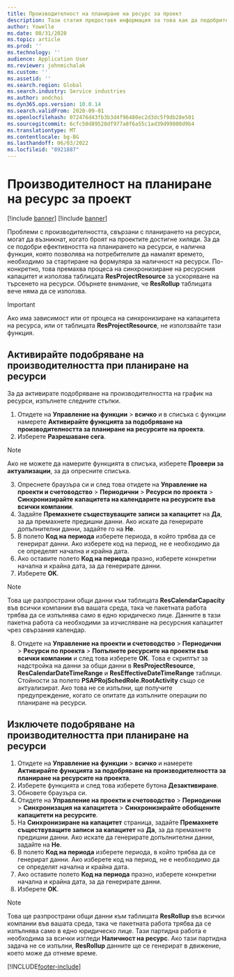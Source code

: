 ```yaml
---
title: Производителност на планиране на ресурс за проект
description: Тази статия предоставя информация за това как да подобрите ефективността на планирането на ресурси за голям брой проекти.
author: Yowelle
ms.date: 08/31/2020
ms.topic: article
ms.prod: ''
ms.technology: ''
audience: Application User
ms.reviewer: johnmichalak
ms.custom: ''
ms.assetid: ''
ms.search.region: Global
ms.search.industry: Service industries
ms.author: andchoi
ms.dyn365.ops.version: 10.0.14
ms.search.validFrom: 2020-09-01
ms.openlocfilehash: 072476d43fb3b3d4f96480ec2d3dc5f9db28e501
ms.sourcegitcommit: 6cfc50d89528df977a8f6a55c1ad39d99800d9b4
ms.translationtype: MT
ms.contentlocale: bg-BG
ms.lasthandoff: 06/03/2022
ms.locfileid: "8921887"
---
```

# <a name="project-resource-scheduling-performance"></a>Производителност на планиране на ресурс за проект

[!include [banner](../includes/banner.md)]
[!include [banner](../includes/preview-banner.md)]


Проблеми с производителността, свързани с планирането на ресурси, могат да възникнат, когато броят на проектите достигне хиляди. За да се подобри ефективността на планирането на ресурси, е налична функция, която позволява на потребителите да намалят времето, необходимо за стартиране на формуляра за наличност на ресурси. По-конкретно, това премахва процеса на синхронизиране на ресурсния капацитет и използва таблицата **ResProjectResource** за ускоряване на търсенето на ресурси. Обърнете внимание, че **ResRollup** таблицата вече няма да се използва.

> [!IMPORTANT]
> Ако има зависимост или от процеса на синхронизиране на капацитета на ресурса, или от таблицата **ResProjectResource**, не използвайте тази функция.

## <a name="enable-resource-scheduling-performance-enhancement"></a>Активирайте подобряване на производителността при планиране на ресурси
За да активирате подобряване на производителността на график на ресурси, изпълнете следните стъпки.

1. Отидете на **Управление на функции** > **всичко** и в списъка с функции намерете **Активирайте функцията за подобряване на производителността за планиране на ресурсите на проекта**.
2. Изберете **Разрешаване сега**.

> [!NOTE]
> Ако не можете да намерите функцията в списъка, изберете **Провери за актуализации**, за да опресните списъка.

3. Опреснете браузъра си и след това отидете на **Управление на проекти и счетоводство** > **Периодични** > **Ресурси по проекта** > **Синхронизирайте капацитета на календарите на ресурсите във всички компании**.
4. Задайте **Премахнете съществуващите записи за капацитет** на **Да**, за да премахнете предишни данни. Ако искате да генерирате допълнителни данни, задайте го на **Не**.
5. В полето **Код на периода** изберете периода, в който трябва да се генерират данни. Ако изберете код на период, не е необходимо да се определят начална и крайна дата.
6. Ако оставите полето **Код на периода** празно, изберете конкретни начална и крайна дата, за да генерирате данни.
7. Изберете **OK**.

 > [!NOTE]
 > Това ще разпространи общи данни към таблицата **ResCalendarCapacity** във всички компании във вашата среда, така че пакетната работа трябва да се изпълнява само в едно юридическо лице. Данните в тази пакетна работа са необходими за изчисляване на ресурсния капацитет чрез свързания календар.

8. Отидете на **Управление на проекти и счетоводство** > **Периодични** > **Ресурси по проекта** > **Попълнете ресурсите на проекти във всички компании** и след това изберете **ОК**. Това е скриптът за надстройка на данни за общи данни в **ResProjectResource**, **ResCalendarDateTimeRange** и **ResEffectiveDateTimeRange** таблици. Стойности за полето **PSAPRojSchedRole.RootActivity** също се актуализират. Ако това не се изпълни, ще получите предупреждение, когато се опитате да изпълните операции по планиране на ресурси.
 
## <a name="turn-off-resource-scheduling-performance-enhancement"></a>Изключете подобряване на производителността при планиране на ресурси

1. Отидете на **Управление на функции** > **всичко** и намерете **Активирайте функцията за подобряване на производителността за планиране на ресурсите на проекта**.
2. Изберете функцията и след това изберете бутона **Дезактивиране**.
3. Обновете браузъра си.
4. Отидете на **Управление на проекти и счетоводство** > **Периодични** > **Синхронизация на капацитета** > **Синхронизирайте обобщените капацитети на ресурсите**.
5. На **Синхронизиране на капацитет** страница, задайте **Премахнете съществуващите записи за капацитет** на **Да**, за да премахнете предишни данни. Ако искате да генерирате допълнителни данни, задайте на **Не**.
6. В полето **Код на периода** изберете периода, в който трябва да се генерират данни. Ако изберете код на период, не е необходимо да се определят начална и крайна дата.
7. Ако оставите полето **Код на периода** празно, изберете конкретни начална и крайна дата, за да генерирате данни.
8. Изберете **OK**.

> [!NOTE]
> Това ще разпространи общи данни към таблицата **ResRollup** във всички компании във вашата среда, така че пакетната работа трябва да се изпълнява само в едно юридическо лице. Тази партидна работа е необходима за всички изгледи **Наличност на ресурс**. Ако тази партидна задача не се изпълни, **ResRollup** данните ще се генерират в движение, което може да отнеме време.


[!INCLUDE[footer-include](../includes/footer-banner.md)]